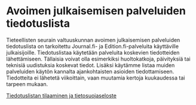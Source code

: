 # Avoimen julkaisemisen palveluiden tiedotuslista

Tieteellisten seurain valtuuskunnan avoimen julkaisemisen palveluiden tiedotuslista on tarkoitettu Journal.fi- ja Edition.fi-palveluita käyttäville julkaisijoille. Tiedotuslistaa käytetään palveluita koskevien tiedotteiden lähettämiseen. Tällaisia voivat olla esimerkiksi huoltokatkoja, päivityksiä tai teknisiä uudistuksia koskevat tiedot. Lisäksi käytämme listaa muiden palveluiden käytön kannalta ajankohtaisten asioiden tiedottamiseen. Tiedotteita ei lähetetä viikoittain, vaan muutamia kertoja kuukaudessa tai tarpeen mukaan.

[Tiedotuslistan tilaaminen ja tietosuojaseloste](https://www.tsv.fi/fi/palvelut/avoimen-julkaisemisen-palvelut/tiedotuslista)